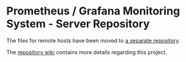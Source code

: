 # Prometheus / Grafana Monitoring System - Server Repository

The files for remote hosts have been moved to [a separate repository](https://github.com/101011101001010/prometheus-node).

The [repository wiki](https://github.com/101011101001010/prometheus-grafana/wiki) contains more details regarding this project.
